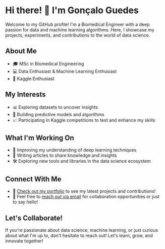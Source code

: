# Hi there! 👋 I'm Gonçalo Guedes

Welcome to my GitHub profile! I'm a Biomedical Engineer with a deep passion for data and machine learning algorithms. Here, I showcase my projects, experiments, and contributions to the world of data science.

## About Me
- 🎓 MSc in Biomedical Engineering
- 💻 Data Enthusiast & Machine Learning Enthusiast
- 🌟 Kaggle Enthusiast

## My Interests
- 📊 Exploring datasets to uncover insights
- 🤖 Building predictive models and algorithms
- 📈 Participating in Kaggle competitions to test and enhance my skills

## What I'm Working On
- 🧠 Improving my understanding of deep learning techniques
- 📝 Writing articles to share knowledge and insights
- 🛠️ Exploring new tools and libraries in the data science ecosystem

## Connect With Me
- 📌 [Check out my portfolio](link) to see my latest projects and contributions!
- 📧 Feel free to [reach out via email](mailto:goncalo.manuelguedes@gmail.com) for collaboration opportunities or just to say hello!

## Let's Collaborate!
If you're passionate about data science, machine learning, or just curious about what I'm up to, don't hesitate to reach out! Let's learn, grow, and innovate together!

